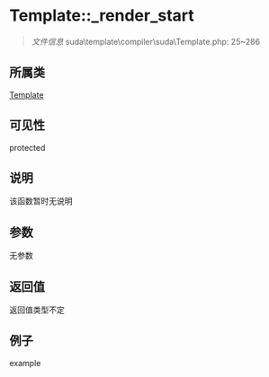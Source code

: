# Template::_render_start

> *文件信息* suda\template\compiler\suda\Template.php: 25~286
## 所属类 

[Template](../Template.md)

## 可见性

  protected  
## 说明

该函数暂时无说明

## 参数

无参数

## 返回值
返回值类型不定

## 例子

example